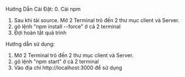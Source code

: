 
Hướng Dẫn Cài Đặt:
0. Cài npm
1. Sau khi tải source. Mở 2 Terminal trỏ đến 2 thư mục client và Server.
2. gõ lệnh "npm install --force" ở cả 2 terminal
3. Đợi hoàn tất quá trình


Hướng dẫn sử dụng:
1. Mở 2 Terminal trỏ đến 2 thư mục client và Server.
2. gõ lệnh "npm start" ở cả 2 terminal
3. Vào địa chỉ http://localhost:3000 để sử dụng

